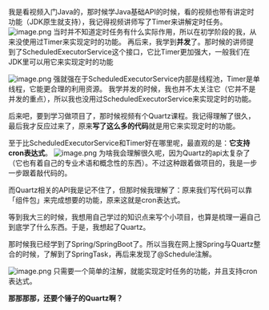 我是看视频入门Java的，那时候学Java基础API的时候，看的视频也带有讲定时功能（JDK原生就支持），我记得视频讲师写了Timer来讲解定时任务。
![image.png](https://cdn.nlark.com/yuque/0/2022/png/1285871/1649685784827-b0746a0b-9ce9-4bc4-8b9c-3b8611f47d43.png#averageHue=%23fbf1e2&clientId=ueaf3dd49-26fc-4&from=paste&id=u0e1b82d1&originHeight=224&originWidth=976&originalType=url&ratio=1&rotation=0&showTitle=false&size=21187&status=done&style=none&taskId=u3d662fa5-9111-4ffe-aeb4-7eb7d904d84&title=)
当时并不知道定时任务有什么实际作用，所以在初学阶段的我，从来没使用过Timer来实现定时的功能。
再后来，我学到**并发**了。那时候的讲师提到了ScheduledExecutorService这个接口，它比Timer更加强大，一般我们在JDK里可以用它来实现定时的功能

![image.png](https://cdn.nlark.com/yuque/0/2022/png/1285871/1649685784899-6e947c67-03b8-421a-bcb6-42a14e3708e3.png#averageHue=%238a8e8e&clientId=ueaf3dd49-26fc-4&from=paste&id=u0b8898a5&originHeight=172&originWidth=948&originalType=url&ratio=1&rotation=0&showTitle=false&size=54880&status=done&style=none&taskId=u4d3899da-c9fe-4546-80c7-ea2b7446a04&title=)
强就强在于ScheduledExecutorService内部是线程池，Timer是单线程，它能更合理的利用资源。
我学并发的时候，我也并不太关注它（它并不是并发的重点），所以我也没用过ScheduledExecutorService来实现定时的功能。

后来吧，要到学习做项目了，那时候视频有个Quartz课程。我记得理解了很久，最后我才反应过来了，原来**写了这么多的代码**就是用它来实现定时的功能。

至于比ScheduledExecutorService和Timer好在哪里呢，最直观的是：**它支持cron表达式**。
![image.png](https://cdn.nlark.com/yuque/0/2022/png/1285871/1649685784918-294d49f3-d485-45b2-9168-4d61a75f857f.png#averageHue=%23d4e3d0&clientId=ueaf3dd49-26fc-4&from=paste&id=ua249661f&originHeight=178&originWidth=940&originalType=url&ratio=1&rotation=0&showTitle=false&size=21459&status=done&style=none&taskId=uc2906a39-a8ec-4259-9b26-4033be49bf3&title=)
为啥我会理解很久呢，因为Quartz的api太复杂了（它也有着自己的专业术语和概念性的东西）。不过这种跟着做项目的，我是一步一步跟着敲代码的。

而Quartz相关的API我是记不住了，但那时候我理解了：原来我们写代码可以靠「组件包」来完成想要的功能，原来这就是cron表达式。

等到我大三的时候，我想用自己学过的知识点来写个小项目，也算是梳理一遍自己到底学了什么东西。于是，我想起了Quartz。

那时候我已经学到了Spring/SpringBoot了。所以当我在网上搜Spring与Quartz整合的时候，了解到了SpringTask，再后来发现了@Schedule注解。

![image.png](https://cdn.nlark.com/yuque/0/2022/png/1285871/1649685784925-bc7867c9-652d-4b80-988a-e09b56e789c3.png#averageHue=%23434346&clientId=ueaf3dd49-26fc-4&from=paste&id=uc88b1fa9&originHeight=154&originWidth=950&originalType=url&ratio=1&rotation=0&showTitle=false&size=28353&status=done&style=none&taskId=u87b3b62f-549f-4bdc-867a-3b50c1bf944&title=)
只需要一个简单的注解，就能实现定时任务的功能，并且支持cron表达式。

**那那那那，还要个锤子的Quartz啊？**
